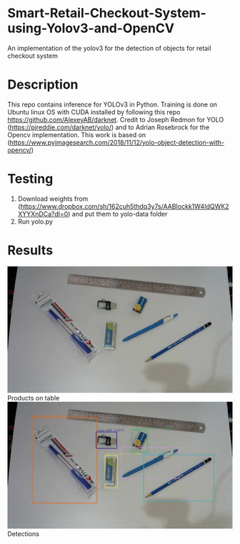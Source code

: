 
# Smart-Retail-Checkout-System-using-Yolov3-and-OpenCV
An implementation of the yolov3 for the detection of objects for retail checkout system

# Description

This repo contains inference for YOLOv3 in Python. Training is done on Ubuntu linux OS with CUDA installed by following this repo https://github.com/AlexeyAB/darknet. Credit to Joseph Redmon for YOLO (https://pjreddie.com/darknet/yolo/) and to Adrian Rosebrock for the Opencv implementation. This work is based on (https://www.pyimagesearch.com/2018/11/12/yolo-object-detection-with-opencv/)

# Testing
1. Download weights from (https://www.dropbox.com/sh/162cuh5thdq3y7s/AABIockk1W4IdQWK2XYYXnDCa?dl=0) and put them to yolo-data folder
2. Run yolo.py



# Results

![alt text](https://raw.githubusercontent.com/m-ymn/smart-retail-checkout-using-yolov3/master/images/i135.jpg)
                                      Products on table
![alt text](https://raw.githubusercontent.com/m-ymn/smart-retail-checkout-using-yolov3/master/output/det.jpg)
                                         Detections
